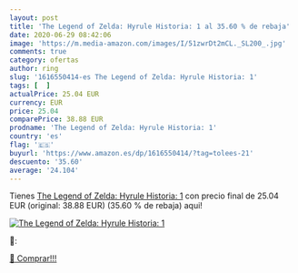 ```yaml
---
layout: post
title: 'The Legend of Zelda: Hyrule Historia: 1 al 35.60 % de rebaja'
date: 2020-06-29 08:42:06
image: 'https://m.media-amazon.com/images/I/51zwrDt2mCL._SL200_.jpg'
comments: true
category: ofertas
author: ring
slug: '1616550414-es The Legend of Zelda: Hyrule Historia: 1'
tags: [  ]
actualPrice: 25.04 EUR
currency: EUR
price: 25.04
comparePrice: 38.88 EUR
prodname: 'The Legend of Zelda: Hyrule Historia: 1'
country: 'es'
flag: '🇪🇸'
buyurl: 'https://www.amazon.es/dp/1616550414/?tag=tolees-21'
descuento: '35.60'
average: '24.104'
---
```


Tienes [The Legend of Zelda: Hyrule Historia: 1](https://www.amazon.es/dp/1616550414/?tag=tolees-21) con precio final de  25.04 EUR (original: 38.88 EUR) (35.60 %  de rebaja) aqui!

[![The Legend of Zelda: Hyrule Historia: 1](https://m.media-amazon.com/images/I/51zwrDt2mCL._SL200_.jpg)](https://www.amazon.es/dp/1616550414/?tag=tolees-21)

🔎:


[🛒 Comprar!!!](https://www.amazon.es/dp/1616550414/?tag=tolees-21)
